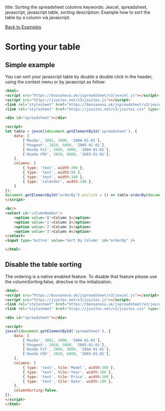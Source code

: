 title: Sorting the spreadsheet columns
keywords: Jexcel, spreadsheet, javascript, javascript table, sorting
description: Example how to sort the table by a column via javascript.

[Back to Examples](/jspreadsheet/v3/examples "Back to the examples section")

# Sorting your table

## Simple example

You can sort your javascript table by double a double click in the header, using the context menu or by javascript as follow:

```html
<html>
<script src="https://bossanova.uk/jspreadsheet/v3/jexcel.js"></script>
<script src="https://jsuites.net/v3/jsuites.js"></script>
<link rel="stylesheet" href="https://bossanova.uk/jspreadsheet/v3/jexcel.css" type="text/css" />
<link rel="stylesheet" href="https://jsuites.net/v3/jsuites.css" type="text/css" />

<div id="spreadsheet"></div>

<script>
let table = jexcel(document.getElementById('spreadsheet'), {
    data: [
        ['Mazda', 2001, 2000, '2006-01-01'],
        ['Peugeot', 2010, 5000, '2005-01-01'],
        ['Honda Fit', 2009, 3000, '2004-01-01'],
        ['Honda CRV', 2010, 6000, '2003-01-01'],
    ],
    columns: [
        { type: 'text', width:300 },
        { type: 'text', width:80 },
        { type: 'text', width:100 },
        { type: 'calendar', width:100 },
    ]
});
document.getElementById("orderBy").onclick = () => table.orderBy(document.getElementById('columnNumber').value);
</script>

<br/>
<select id='columnNumber'>
    <option value='0'>Column 1</option>
    <option value='1'>Column 2</option>
    <option value='2'>Column 3</option>
    <option value='3'>Column 4</option>
</select>
<input type='button' value='Sort By Column' id="orderBy" />

</html>
```  

## Disable the table sorting

The ordering is a native enabled feature. To disable that feature please use the columnSorting:false, directive in the initialization.

```html
<html>
<script src="https://bossanova.uk/jspreadsheet/v3/jexcel.js"></script>
<script src="https://jsuites.net/v3/jsuites.js"></script>
<link rel="stylesheet" href="https://bossanova.uk/jspreadsheet/v3/jexcel.css" type="text/css" />
<link rel="stylesheet" href="https://jsuites.net/v3/jsuites.css" type="text/css" />

<div id="spreadsheet"></div>

<script>
jexcel(document.getElementById('spreadsheet'), {
    data: [
        ['Mazda', 2001, 2000, '2006-01-01'],
        ['Peugeot', 2010, 5000, '2005-01-01'],
        ['Honda Fit', 2009, 3000, '2004-01-01'],
        ['Honda CRV', 2010, 6000, '2003-01-01'],
    ],
    columns: [
        { type: 'text', tile:'Model', width:300 },
        { type: 'text', tile:'Year', width:100 },
        { type: 'text', tile:'Price', width:100 },
        { type: 'text', tile:'Date', width:100 },
    ],
    columnSorting:false,
});
</script>
</html>
```

